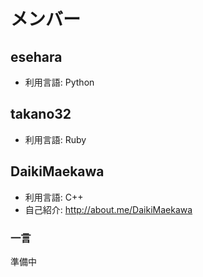 メンバー
========

esehara
-------

* 利用言語: Python

takano32
--------

* 利用言語: Ruby

DaikiMaekawa
--------

* 利用言語: C++
* 自己紹介: http://about.me/DaikiMaekawa

### 一言

 準備中

